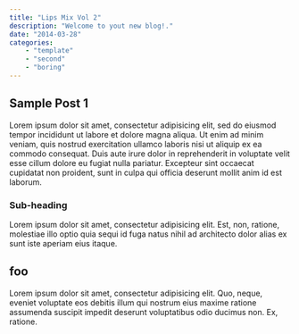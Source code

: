```yaml
---
title: "Lips Mix Vol 2"
description: "Welcome to yout new blog!."
date: "2014-03-28"
categories: 
    - "template"
    - "second"
    - "boring"
---
```


## Sample Post 1

Lorem ipsum dolor sit amet, consectetur adipisicing elit, sed do eiusmod
tempor incididunt ut labore et dolore magna aliqua. Ut enim ad minim veniam,
quis nostrud exercitation ullamco laboris nisi ut aliquip ex ea commodo
consequat. Duis aute irure dolor in reprehenderit in voluptate velit esse
cillum dolore eu fugiat nulla pariatur. Excepteur sint occaecat cupidatat non
proident, sunt in culpa qui officia deserunt mollit anim id est laborum.

### Sub-heading

Lorem ipsum dolor sit amet, consectetur adipisicing elit. Est, non, ratione, molestiae illo optio quia sequi id fuga natus nihil ad architecto dolor alias ex sunt iste aperiam eius itaque.


## foo

Lorem ipsum dolor sit amet, consectetur adipisicing elit. Quo, neque, eveniet voluptate eos debitis illum qui nostrum eius maxime ratione assumenda suscipit impedit deserunt voluptatibus odio ducimus non. Ex, ratione.
